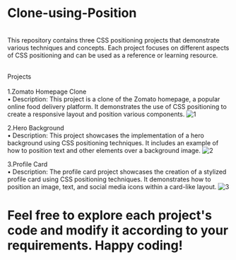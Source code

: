 # Clone-using-Position
<br />
This repository contains three CSS positioning projects that demonstrate various techniques and concepts. Each project focuses on different aspects of CSS positioning and can be used as a reference or learning resource.
<br />
<br />

Projects
<br />
<br />
1.Zomato Homepage Clone <br />
• Description: This project is a clone of the Zomato homepage, a popular online food delivery platform. It demonstrates the use of CSS positioning to create a responsive layout and position various components.
![1](https://github.com/jesscodify/Clone-using-Position/assets/93216297/0dd074b6-a367-4202-bb5b-59138c4536fa)



2.Hero Background <br />
• Description: This project showcases the implementation of a hero background using CSS positioning techniques. It includes an example of how to position text and other elements over a background image.
![2](https://github.com/jesscodify/Clone-using-Position/assets/93216297/eae09da9-0e32-420f-8dd4-d2641a9b22f0)



3.Profile Card <br />
• Description: The profile card project showcases the creation of a stylized profile card using CSS positioning techniques. It demonstrates how to position an image, text, and social media icons within a card-like layout.
![3](https://github.com/jesscodify/Clone-using-Position/assets/93216297/2282de17-f761-44eb-8770-f88d4861f60d)



# Feel free to explore each project's code and modify it according to your requirements. Happy coding!
